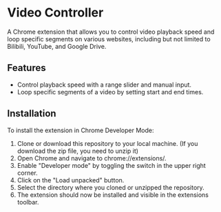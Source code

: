# Video Controller

A Chrome extension that allows you to control video playback speed and loop specific segments on various websites, including but not limited to Bilibili, YouTube, and Google Drive.

## Features

-   Control playback speed with a range slider and manual input.
-   Loop specific segments of a video by setting start and end times.

## Installation

To install the extension in Chrome Developer Mode:

1. Clone or download this repository to your local machine. (If you download the zip file, you need to unzip it)
2. Open Chrome and navigate to chrome://extensions/.
3. Enable "Developer mode" by toggling the switch in the upper right corner.
4. Click on the "Load unpacked" button.
5. Select the directory where you cloned or unzipped the repository.
6. The extension should now be installed and visible in the extensions toolbar.
